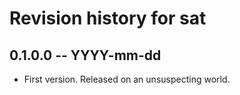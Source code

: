 # Revision history for sat

## 0.1.0.0 -- YYYY-mm-dd

* First version. Released on an unsuspecting world.
